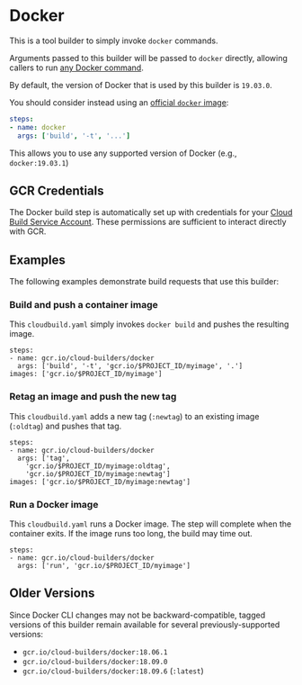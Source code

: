 # Docker

This is a tool builder to simply invoke `docker` commands.

Arguments passed to this builder will be passed to `docker` directly, allowing
callers to run
[any Docker command](https://docs.docker.com/engine/reference/commandline/).

By default, the version of Docker that is used by this builder is `19.03.0`.

You should consider instead using an [official `docker`
image](https://hub.docker.com/_/docker/):

```yaml
steps:
- name: docker
  args: ['build', '-t', '...']
```

This allows you to use any supported version of Docker (e.g., `docker:19.03.1`)

## GCR Credentials

The Docker build step is automatically set up with credentials for your
[Cloud Build Service Account](https://cloud.google.com/cloud-build/docs/permissions).
These permissions are sufficient to interact directly with GCR.

## Examples

The following examples demonstrate build requests that use this builder:

### Build and push a container image

This `cloudbuild.yaml` simply invokes `docker build` and pushes the resulting
image.

```
steps:
- name: gcr.io/cloud-builders/docker
  args: ['build', '-t', 'gcr.io/$PROJECT_ID/myimage', '.']
images: ['gcr.io/$PROJECT_ID/myimage']
```

### Retag an image and push the new tag

This `cloudbuild.yaml` adds a new tag (`:newtag`) to an existing image
(`:oldtag`) and pushes that tag.

```
steps:
- name: gcr.io/cloud-builders/docker
  args: ['tag',
    'gcr.io/$PROJECT_ID/myimage:oldtag',
    'gcr.io/$PROJECT_ID/myimage:newtag']
images: ['gcr.io/$PROJECT_ID/myimage:newtag']
```

### Run a Docker image

This `cloudbuild.yaml` runs a Docker image. The step will complete when the
container exits. If the image runs too long, the build may time out.

```
steps:
- name: gcr.io/cloud-builders/docker
  args: ['run', 'gcr.io/$PROJECT_ID/myimage']
```

## Older Versions

Since Docker CLI changes may not be backward-compatible, tagged versions
of this builder remain available for several previously-supported versions:

*   `gcr.io/cloud-builders/docker:18.06.1`
*   `gcr.io/cloud-builders/docker:18.09.0`
*   `gcr.io/cloud-builders/docker:18.09.6` (`:latest`)
